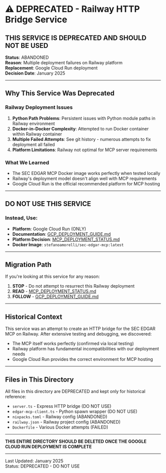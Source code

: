 # ⚠️ DEPRECATED - Railway HTTP Bridge Service

## THIS SERVICE IS DEPRECATED AND SHOULD NOT BE USED

**Status**: ABANDONED  
**Reason**: Multiple deployment failures on Railway platform  
**Replacement**: Google Cloud Run deployment  
**Decision Date**: January 2025  

---

## Why This Service Was Deprecated

### Railway Deployment Issues
1. **Python Path Problems**: Persistent issues with Python module paths in Railway environment
2. **Docker-in-Docker Complexity**: Attempted to run Docker container within Railway container
3. **Multiple Failed Attempts**: See git history - numerous attempts to fix deployment all failed
4. **Platform Limitations**: Railway not optimal for MCP server requirements

### What We Learned
- The SEC EDGAR MCP Docker image works perfectly when tested locally
- Railway's deployment model doesn't align well with MCP requirements
- Google Cloud Run is the official recommended platform for MCP hosting

---

## DO NOT USE THIS SERVICE

### Instead, Use:
- **Platform**: Google Cloud Run (ONLY)
- **Documentation**: [GCP_DEPLOYMENT_GUIDE.md](../../docs/GCP_DEPLOYMENT_GUIDE.md)
- **Platform Decision**: [MCP_DEPLOYMENT_STATUS.md](../../docs/MCP_DEPLOYMENT_STATUS.md)
- **Docker Image**: `stefanoamorelli/sec-edgar-mcp:latest`

---

## Migration Path

If you're looking at this service for any reason:

1. **STOP** - Do not attempt to resurrect this Railway deployment
2. **READ** - [MCP_DEPLOYMENT_STATUS.md](../../docs/MCP_DEPLOYMENT_STATUS.md)
3. **FOLLOW** - [GCP_DEPLOYMENT_GUIDE.md](../../docs/GCP_DEPLOYMENT_GUIDE.md)

---

## Historical Context

This service was an attempt to create an HTTP bridge for the SEC EDGAR MCP on Railway. After extensive testing and debugging, we discovered:
- The MCP itself works perfectly (confirmed via local testing)
- Railway platform has fundamental incompatibilities with our deployment needs
- Google Cloud Run provides the correct environment for MCP hosting

---

## Files in This Directory

All files in this directory are DEPRECATED and kept only for historical reference:
- `server.ts` - Express HTTP bridge (DO NOT USE)
- `edgar-mcp-client.ts` - Python spawn wrapper (DO NOT USE)
- `nixpacks.toml` - Railway config (ABANDONED)
- `railway.json` - Railway project config (ABANDONED)
- `Dockerfile` - Various Docker attempts (FAILED)

---

**THIS ENTIRE DIRECTORY SHOULD BE DELETED ONCE THE GOOGLE CLOUD RUN DEPLOYMENT IS COMPLETE**

---

Last Updated: January 2025  
Status: DEPRECATED - DO NOT USE